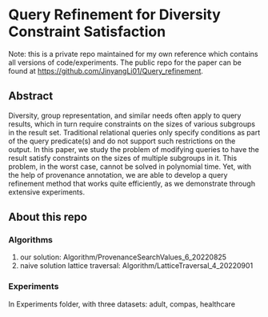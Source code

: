 # Query Refinement for Diversity Constraint Satisfaction

Note: this is a private repo maintained for my own reference which contains all versions of code/experiments.
The public repo for the paper can be found at https://github.com/JinyangLi01/Query_refinement.


## Abstract
Diversity, group representation, and similar needs often apply to query results, which in turn require constraints on the sizes of various subgroups in the result set. Traditional relational queries only specify conditions as part of the query predicate(s) and do not support such restrictions on the output. In this paper, we study the problem of modifying queries to have the result satisfy constraints on the sizes of multiple subgroups in it. This problem, in the worst case, cannot be solved in polynomial time. Yet, with the help of provenance annotation, we are able to develop a query refinement method that works quite efficiently, as we demonstrate through extensive experiments. 



## About this repo
### Algorithms
1. our solution: Algorithm/ProvenanceSearchValues_6_20220825
2. naive solution lattice traversal: Algorithm/LatticeTraversal_4_20220901

### Experiments
In Experiments folder, with three datasets: adult, compas, healthcare



